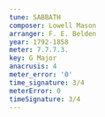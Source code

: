 ```yaml
---
tune: SABBATH
composer: Lowell Mason
arranger: F. E. Belden
year: 1792-1858
meter: 7.7.7.3.
key: G Major
anacrusis: 4
meter_error: '0'
time_signature: 3/4
meterError: 0
timeSignature: 3/4
---
```

